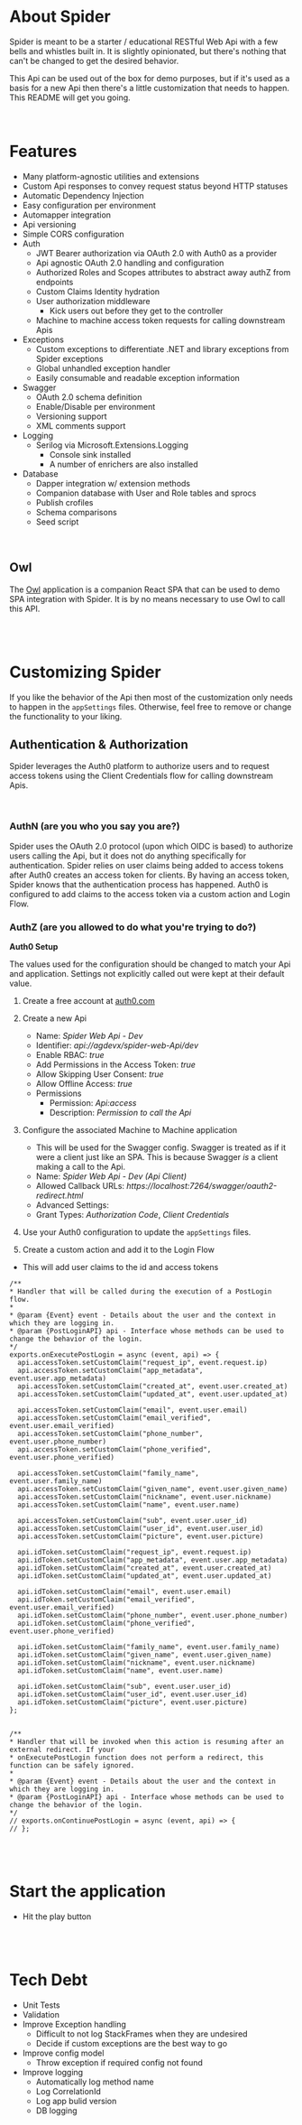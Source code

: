 ﻿# About Spider

Spider is meant to be a starter / educational RESTful Web Api with a few bells and whistles built in. It is slightly opinionated, but there's nothing that can't be changed to get the desired behavior.

This Api can be used out of the box for demo purposes, but if it's used as a basis for a new Api then there's a little customization that needs to happen. This README will get you going.

<br />

# Features

- Many platform-agnostic utilities and extensions
- Custom Api responses to convey request status beyond HTTP statuses
- Automatic Dependency Injection
- Easy configuration per environment
- Automapper integration
- Api versioning
- Simple CORS configuration
- Auth
	- JWT Bearer authorization via OAuth 2.0 with Auth0 as a provider
	- Api agnostic OAuth 2.0 handling and configuration
	- Authorized Roles and Scopes attributes to abstract away authZ from endpoints
	- Custom Claims Identity hydration
	- User authorization middleware
		- Kick users out before they get to the controller
	- Machine to machine access token requests for calling downstream Apis
- Exceptions
	- Custom exceptions to differentiate .NET and library exceptions from Spider exceptions
	- Global unhandled exception handler
	- Easily consumable and readable exception information
- Swagger
	- OAuth 2.0 schema definition
	- Enable/Disable per environment
	- Versioning support
	- XML comments support
- Logging
	- Serilog via Microsoft.Extensions.Logging
		- Console sink installed
		- A number of enrichers are also installed
- Database
	- Dapper integration w/ extension methods
	- Companion database with User and Role tables and sprocs
	- Publish crofiles
	- Schema comparisons
	- Seed script

<br />

## Owl

The [Owl](https://github.com/AGDevX/Owl) application is a companion React SPA that can be used to demo SPA integration with Spider. It is by no means necessary to use Owl to call this API.

<br />
<br />

# Customizing Spider

If you like the behavior of the Api then most of the customization only needs to happen in the `appSettings` files. Otherwise, feel free to remove or change the functionality to your liking.

## Authentication & Authorization

Spider leverages the Auth0 platform to authorize users and to request access tokens using the Client Credentials flow for calling downstream Apis.

<br />

### AuthN (are you who you say you are?)

Spider uses the OAuth 2.0 protocol (upon which OIDC is based) to authorize users calling the Api, but it does not do anything specifically for authentication. Spider relies on user claims being added to access tokens after Auth0 creates an access token for clients. By having an access token, Spider knows that the authentication process has happened. Auth0 is configured to add claims to the access token via a custom action and Login Flow.

### AuthZ (are you allowed to do what you're trying to do?)

**Auth0 Setup**

The values used for the configuration should be changed to match your Api and application. Settings not explicitly called out were kept at their default value.

1. Create a free account at [auth0.com](https://auth0.com/)
2. Create a new Api
   - Name: _Spider Web Api - Dev_
   - Identifier: _api://agdevx/spider-web-Api/dev_
   - Enable RBAC: _true_
   - Add Permissions in the Access Token: _true_
   - Allow Skipping User Consent: _true_
   - Allow Offline Access: _true_
   - Permissions
		- Permission: _Api:access_
		- Description: _Permission to call the Api_
3. Configure the associated Machine to Machine application
	- This will be used for the Swagger config. Swagger is treated as if it were a client just like an SPA. This is because Swagger _is_ a client making a call to the Api.
	- Name: _Spider Web Api - Dev (Api Client)_
	- Allowed Callback URLs: _https://localhost:7264/swagger/oauth2-redirect.html_
	- Advanced Settings:
     - Grant Types: _Authorization Code_, _Client Credentials_
4. Use your Auth0 configuration to update the `appSettings` files.

4. Create a custom action and add it to the Login Flow

- This will add user claims to the id and access tokens

```
/**
* Handler that will be called during the execution of a PostLogin flow.
*
* @param {Event} event - Details about the user and the context in which they are logging in.
* @param {PostLoginAPI} api - Interface whose methods can be used to change the behavior of the login.
*/
exports.onExecutePostLogin = async (event, api) => {
  api.accessToken.setCustomClaim("request_ip", event.request.ip)
  api.accessToken.setCustomClaim("app_metadata", event.user.app_metadata)
  api.accessToken.setCustomClaim("created_at", event.user.created_at)
  api.accessToken.setCustomClaim("updated_at", event.user.updated_at)

  api.accessToken.setCustomClaim("email", event.user.email)
  api.accessToken.setCustomClaim("email_verified", event.user.email_verified)
  api.accessToken.setCustomClaim("phone_number", event.user.phone_number)
  api.accessToken.setCustomClaim("phone_verified", event.user.phone_verified)

  api.accessToken.setCustomClaim("family_name", event.user.family_name)
  api.accessToken.setCustomClaim("given_name", event.user.given_name)
  api.accessToken.setCustomClaim("nickname", event.user.nickname)
  api.accessToken.setCustomClaim("name", event.user.name)

  api.accessToken.setCustomClaim("sub", event.user.user_id)
  api.accessToken.setCustomClaim("user_id", event.user.user_id)
  api.accessToken.setCustomClaim("picture", event.user.picture)

  api.idToken.setCustomClaim("request_ip", event.request.ip)
  api.idToken.setCustomClaim("app_metadata", event.user.app_metadata)
  api.idToken.setCustomClaim("created_at", event.user.created_at)
  api.idToken.setCustomClaim("updated_at", event.user.updated_at)

  api.idToken.setCustomClaim("email", event.user.email)
  api.idToken.setCustomClaim("email_verified", event.user.email_verified)
  api.idToken.setCustomClaim("phone_number", event.user.phone_number)
  api.idToken.setCustomClaim("phone_verified", event.user.phone_verified)

  api.idToken.setCustomClaim("family_name", event.user.family_name)
  api.idToken.setCustomClaim("given_name", event.user.given_name)
  api.idToken.setCustomClaim("nickname", event.user.nickname)
  api.idToken.setCustomClaim("name", event.user.name)

  api.idToken.setCustomClaim("sub", event.user.user_id)
  api.idToken.setCustomClaim("user_id", event.user.user_id)
  api.idToken.setCustomClaim("picture", event.user.picture)
};


/**
* Handler that will be invoked when this action is resuming after an external redirect. If your
* onExecutePostLogin function does not perform a redirect, this function can be safely ignored.
*
* @param {Event} event - Details about the user and the context in which they are logging in.
* @param {PostLoginAPI} api - Interface whose methods can be used to change the behavior of the login.
*/
// exports.onContinuePostLogin = async (event, api) => {
// };

```

<br />
<br />

# Start the application

- Hit the play button

<br />
<br />

# Tech Debt

- Unit Tests
- Validation
- Improve Exception handling
	- Difficult to not log StackFrames when they are undesired
	- Decide if custom exceptions are the best way to go
- Improve config model
	- Throw exception if required config not found
- Improve logging
	- Automatically log method name
	- Log CorrelationId
	- Log app bulid version
	- DB logging